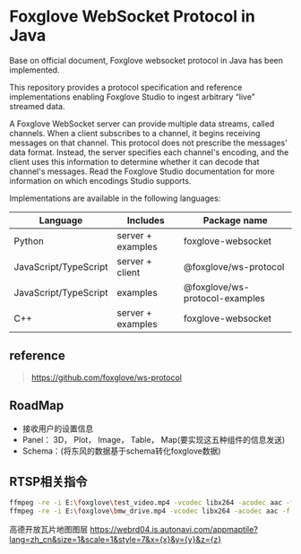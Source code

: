 # Foxglove WebSocket Protocol in Java

Base on official document, Foxglove websocket protocol in Java has been implemented.

This repository provides a protocol specification and reference implementations enabling Foxglove Studio to ingest arbitrary “live” streamed data.

A Foxglove WebSocket server can provide multiple data streams, called channels. When a client subscribes to a channel, it begins receiving messages on that channel. This protocol does not prescribe the messages' data format. Instead, the server specifies each channel's encoding, and the client uses this information to determine whether it can decode that channel's messages. Read the Foxglove Studio documentation for more information on which encodings Studio supports.

Implementations are available in the following languages:


|  Language   | Includes  | Package name |
|  ----  | ----  | ----| 
| Python  | server + examples | foxglove-websocket |
| JavaScript/TypeScript  | server + client | @foxglove/ws-protocol |
| JavaScript/TypeScript  | examples | @foxglove/ws-protocol-examples |
| C++  | server + examples | foxglove-websocket |


## reference

> https://github.com/foxglove/ws-protocol


## RoadMap

- 接收用户的设置信息
- Panel： 3D， Plot， Image， Table， Map(要实现这五种组件的信息发送)
- Schema：(将东风的数据基于schema转化foxglove数据)

## RTSP相关指令
```bash
ffmpeg -re -i E:\foxglove\test_video.mp4 -vcodec libx264 -acodec aac -f flv rtmp://127.0.0.1:1935/demo
ffmpeg -re -i E:\foxglove\bmw_drive.mp4 -vcodec libx264 -acodec aac -f flv rtmp://127.0.0.1:1935/demo
```

高德开放瓦片地图图层 https://webrd04.is.autonavi.com/appmaptile?lang=zh_cn&size=1&scale=1&style=7&x={x}&y={y}&z={z}
